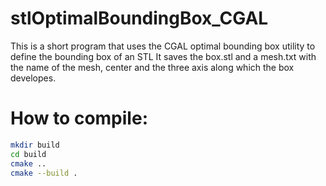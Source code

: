 # stlOptimalBoundingBox_CGAL
This is a short program that uses the CGAL optimal bounding box utility to define the bounding box of an STL
It saves the box.stl and a mesh.txt with the name of the mesh, center and the three axis along which the box developes.

# How to compile:
```bash
mkdir build
cd build 
cmake .. 
cmake --build .
```
